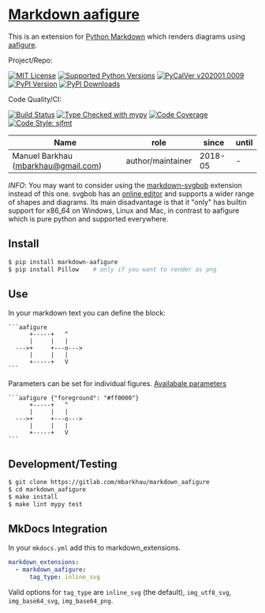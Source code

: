 # [Markdown aafigure][repo_ref]

This is an extension for [Python Markdown](https://python-markdown.github.io/)
which renders diagrams using [aafigure](https://aafigure.readthedocs.io/).

Project/Repo:

[![MIT License][license_img]][license_ref]
[![Supported Python Versions][pyversions_img]][pyversions_ref]
[![PyCalVer v202001.0009][version_img]][version_ref]
[![PyPI Version][pypi_img]][pypi_ref]
[![PyPI Downloads][downloads_img]][downloads_ref]

Code Quality/CI:

[![Build Status][build_img]][build_ref]
[![Type Checked with mypy][mypy_img]][mypy_ref]
[![Code Coverage][codecov_img]][codecov_ref]
[![Code Style: sjfmt][style_img]][style_ref]


|                 Name                |        role       |  since  | until |
|-------------------------------------|-------------------|---------|-------|
| Manuel Barkhau (mbarkhau@gmail.com) | author/maintainer | 2018-05 | -     |


*INFO*: You may want to consider using the [markdown-svgbob](https://pypi.org/project/markdown-svgbob/) extension instead of this one. svgbob has an [online editor](https://ivanceras.github.io/svgbob-editor/) and supports a wider range of shapes and diagrams. Its main disadvantage is that it "only" has builtin support for x86_64 on Windows, Linux and Mac, in contrast to aafigure which is pure python and supported everywhere.


## Install

```bash
$ pip install markdown-aafigure
$ pip install Pillow    # only if you want to render as png
```


## Use

In your markdown text you can define the block:

    ```aafigure
          +-----+   ^
          |     |   |
      --->+     +---o--->
          |     |   |
          +-----+   V
    ```

Parameters can be set for individual figures.
[Availabale parameters](https://aafigure.readthedocs.io/en/latest/sphinxext.html#options)

    ```aafigure {"foreground": "#ff0000"}
          +-----+   ^
          |     |   |
      --->+     +---o--->
          |     |   |
          +-----+   V
    ```


## Development/Testing

```bash
$ git clone https://gitlab.com/mbarkhau/markdown_aafigure
$ cd markdown_aafigure
$ make install
$ make lint mypy test
```


## MkDocs Integration

In your `mkdocs.yml` add this to markdown_extensions.

```yaml
markdown_extensions:
  - markdown_aafigure:
      tag_type: inline_svg
```

Valid options for `tag_type` are `inline_svg` (the default), `img_utf8_svg`, `img_base64_svg`, `img_base64_png`.


[repo_ref]: https://gitlab.com/mbarkhau/markdown_aafigure

[build_img]: https://gitlab.com/mbarkhau/markdown_aafigure/badges/master/pipeline.svg
[build_ref]: https://gitlab.com/mbarkhau/markdown_aafigure/pipelines

[codecov_img]: https://gitlab.com/mbarkhau/markdown_aafigure/badges/master/coverage.svg
[codecov_ref]: https://mbarkhau.gitlab.io/markdown_aafigure/cov

[license_img]: https://img.shields.io/badge/License-MIT-blue.svg
[license_ref]: https://gitlab.com/mbarkhau/markdown_aafigure/blob/master/LICENSE

[mypy_img]: https://img.shields.io/badge/mypy-checked-green.svg
[mypy_ref]: https://mbarkhau.gitlab.io/markdown_aafigure/mypycov

[style_img]: https://img.shields.io/badge/code%20style-%20sjfmt-f71.svg
[style_ref]: https://gitlab.com/mbarkhau/straitjacket/

[pypi_img]: https://img.shields.io/badge/PyPI-wheels-green.svg
[pypi_ref]: https://pypi.org/project/markdown_aafigure/#files

[downloads_img]: https://pepy.tech/badge/markdown-aafigure/month
[downloads_ref]: https://pepy.tech/project/markdown-aafigure

[version_img]: https://img.shields.io/static/v1.svg?label=PyCalVer&message=v202001.0009&color=blue
[version_ref]: https://pypi.org/project/pycalver/

[pyversions_img]: https://img.shields.io/pypi/pyversions/markdown_aafigure.svg
[pyversions_ref]: https://pypi.python.org/pypi/markdown_aafigure

